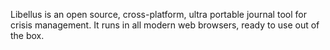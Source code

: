 Libellus is an open source, cross-platform, ultra portable journal tool for crisis management. It runs in all modern web browsers, ready to use out of the box.
